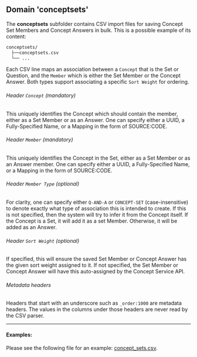 ## Domain 'conceptsets'
The **conceptsets** subfolder contains CSV import files for saving Concept Set Members and Concept Answers in bulk.
This is a possible example of its content:
```bash
conceptsets/
  ├──conceptsets.csv
  └── ...
```
Each CSV line maps an association between a `Concept` that is the Set or Question, and the `Member` which is either
the Set Member or the Concept Answer.  Both types support associating a specific `Sort Weight` for ordering.

###### Header `Concept` *(mandatory)*
This uniquely identifies the Concept which should contain the member, either as a Set Member or as an Answer.
One can specify either a UUID, a Fully-Specified Name, or a Mapping in the form of SOURCE:CODE.

###### Header `Member` *(mandatory)*
This uniquely identifies the Concept in the Set, either as a Set Member or as an Answer member.
One can specify either a UUID, a Fully-Specified Name, or a Mapping in the form of SOURCE:CODE.

###### Header `Member Type` (optional)
For clarity, one can specify either `Q-AND-A` or `CONCEPT-SET` (case-insensitive) to denote exactly what type of
association this is intended to create.  If this is not specified, then the system will try to infer it from the
Concept itself.  If the Concept is a Set, it will add it as a set Member.  Otherwise, it will be added as an Answer.

###### Header `Sort Weight` (optional)
If specified, this will ensure the saved Set Member or Concept Answer has the given sort weight assigned to it.
If not specified, the Set Member or Concept Answer will have this auto-assigned by the Concept Service API.

###### Metadata headers

Headers that start with an underscore such as `_order:1000` are metadata headers. 
The values in the columns under those headers are never read by the CSV parser.

---

#### Examples:
Please see the following file for an example: [concept_sets.csv](../api/src/test/resources/testAppDataDir/configuration/conceptsets/concept_sets.csv).